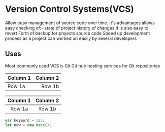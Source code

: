 # Version Control Systems(VCS)
Allow easy management of source code over time. It's advantages allows easy checking of:-
state of project
history of changes
It is also easy to revert
Form of backup for projects source code
Speed up development process as a project can worked on easily by several developers

## Uses
Most commonly used VCS is Git
Git hub hosting services for Git repositories

|Column 1| Column 2|
|:---|---:|
|Row 1a|Row 1b|

|Column 1| Column 2|
|:---:|:---:|
|Row 1a|Row 1b|

```Javascript
var keyword = 123;
let now = new Date();
```
